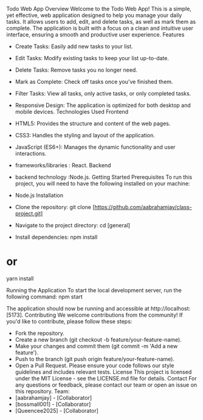 Todo Web App
Overview
Welcome to the Todo Web App! This is a simple, yet effective, web application designed to help 
you manage your daily tasks. It allows users to add, edit, and delete tasks, as well as mark them as complete.
The application is built with a focus on a clean and intuitive user interface, ensuring a smooth and productive user experience.
Features
 * Create Tasks: Easily add new tasks to your list.
 * Edit Tasks: Modify existing tasks to keep your list up-to-date.
 * Delete Tasks: Remove tasks you no longer need.
 * Mark as Complete: Check off tasks once you've finished them.
 * Filter Tasks: View all tasks, only active tasks, or only completed tasks.
 * Responsive Design: The application is optimized for both desktop and mobile devices.
Technologies Used
Frontend
 * HTML5: Provides the structure and content of the web pages.
 * CSS3: Handles the styling and layout of the application.
 * JavaScript (ES6+): Manages the dynamic functionality and user interactions.
 * frameworks/libraries : React.
Backend
 *  backend technology :Node.js.
Getting Started
Prerequisites
To run this project, you will need to have the following installed on your machine:
 *  Node.js
Installation
 * Clone the repository:
   git clone [https://github.com/aabrahamjay/class-project.git]

 * Navigate to the project directory:
   cd [general]

 * Install dependencies:
   npm install
# or
yarn install

Running the Application
To start the local development server, run the following command:
npm start

The application should now be running and accessible at http://localhost:[5173].
Contributing
We welcome contributions from the community! If you'd like to contribute, please follow these steps:
 * Fork the repository.
 * Create a new branch (git checkout -b feature/your-feature-name).
 * Make your changes and commit them (git commit -m 'Add a new feature').
 * Push to the branch (git push origin feature/your-feature-name).
 * Open a Pull Request.
Please ensure your code follows our style guidelines and includes relevant tests.
License
This project is licensed under the MIT License - see the LICENSE.md file for details.
Contact
For any questions or feedback, please contact our team or open an issue on this repository.
Team:
 * [aabrahamjay] - [Collaborator]
 * [bossmall001] - [Collaborator]
 * [Queencee2025] - [Collaborator]
